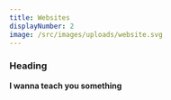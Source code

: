 ```yaml
---
title: Websites
displayNumber: 2
image: /src/images/uploads/website.svg
---
```

### Heading

**I wanna teach you something**